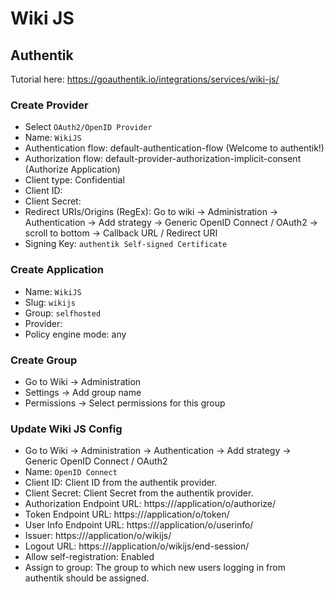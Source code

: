 # Wiki JS

## Authentik

Tutorial here: https://goauthentik.io/integrations/services/wiki-js/

### Create Provider

- Select `OAuth2/OpenID Provider`
- Name: `WikiJS`
- Authentication flow: default-authentication-flow (Welcome to authentik!)
- Authorization flow: default-provider-authorization-implicit-consent (Authorize Application)
- Client type: Confidential
- Client ID: <auto-generated>
- Client Secret: <auto-generated>
- Redirect URIs/Origins (RegEx): Go to wiki -> Administration -> Authentication -> Add strategy -> Generic OpenID Connect / OAuth2 -> scroll to bottom -> Callback URL / Redirect URI
- Signing Key: `authentik Self-signed Certificate`

### Create Application

- Name: `WikiJS`
- Slug: `wikijs`
- Group: `selfhosted`
- Provider: <select-created-miniflux-provider>
- Policy engine mode: any

### Create Group

- Go to Wiki -> Administration
- Settings -> Add group name
- Permissions -> Select permissions for this group

### Update Wiki JS Config

- Go to Wiki -> Administration -> Authentication -> Add strategy -> Generic OpenID Connect / OAuth2
- Name: `OpenID Connect`
- Client ID: Client ID from the authentik provider.
- Client Secret: Client Secret from the authentik provider.
- Authorization Endpoint URL: https://<your-auth-domain>/application/o/authorize/
- Token Endpoint URL: https://<your-auth-domain>/application/o/token/
- User Info Endpoint URL: https://<your-auth-domain>/application/o/userinfo/
- Issuer: https://<your-auth-domain>/application/o/wikijs/
- Logout URL: https://<your-auth-domain>/application/o/wikijs/end-session/
- Allow self-registration: Enabled
- Assign to group: The group to which new users logging in from authentik should be assigned.
